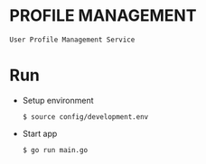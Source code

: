 # PROFILE MANAGEMENT
    User Profile Management Service

# Run

* Setup environment

    `$ source config/development.env`

* Start app

    `$ go run main.go`